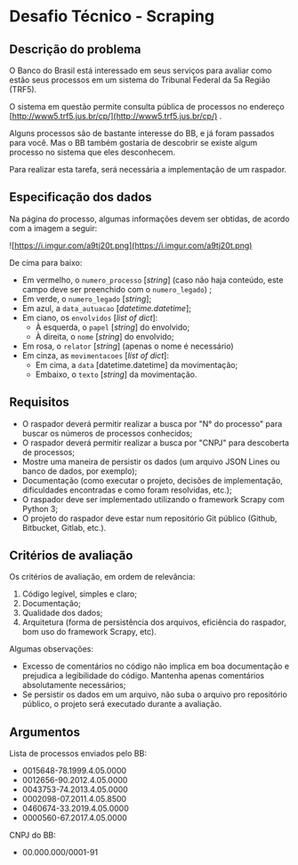 # Desafio Técnico - Scraping

## Descrição do problema

O Banco do Brasil está interessado em seus serviços para avaliar como estão seus processos em um sistema do Tribunal Federal da 5a Região (TRF5).

O sistema em questão permite consulta pública de processos no endereço [http://www5.trf5.jus.br/cp/](http://www5.trf5.jus.br/cp/) .

Alguns processos são de bastante interesse do BB, e já foram passados para você. Mas o BB também gostaria de descobrir se existe algum processo no sistema que eles desconhecem.

Para realizar esta tarefa, será necessária a implementação de um raspador.

## Especificação dos dados

Na página do processo, algumas informações devem ser obtidas, de acordo com a imagem a seguir:

![https://i.imgur.com/a9tj20t.png](https://i.imgur.com/a9tj20t.png)

De cima para baixo:

- Em vermelho, o `numero_processo` [*string*] (caso não haja conteúdo, este campo deve ser preenchido com o `numero_legado`) ;
- Em verde, o `numero_legado` [*string*];
- Em azul, a `data_autuacao` [*datetime.datetime*];
- Em ciano, os `envolvidos` [*list of dict*]:
    - À esquerda, o `papel` [*string*] do envolvido;
    - À direita, o `nome` [*string*] do envolvido;
- Em rosa, o `relator` [*string*] (apenas o nome é necessário)
- Em cinza, as `movimentacoes` [*list of dict*]:
    - Em cima, a `data` [datetime.datetime] da movimentação;
    - Embaixo, o `texto` [*string*] da movimentação.

## Requisitos

- O raspador deverá permitir realizar a busca por "N° do processo" para buscar os números de processos conhecidos;
- O raspador deverá permitir realizar a busca por "CNPJ" para descoberta de processos;
- Mostre uma maneira de persistir os dados (um arquivo JSON Lines ou banco de dados, por exemplo);
- Documentação (como executar o projeto, decisões de implementação, dificuldades encontradas e como foram resolvidas, etc.);
- O raspador deve ser implementado utilizando o framework Scrapy com Python 3;
- O projeto do raspador deve estar num repositório Git público (Github, Bitbucket, Gitlab, etc.).

## Critérios de avaliação

Os critérios de avaliação, em ordem de relevância:

1. Código legível, simples e claro;
2. Documentação;
3. Qualidade dos dados;
4. Arquitetura (forma de persistência dos arquivos, eficiência do raspador, bom uso do framework Scrapy, etc).

Algumas observações:

- Excesso de comentários no código não implica em boa documentação e prejudica a legibilidade do código. Mantenha apenas comentários absolutamente necessários;
- Se persistir os dados em um arquivo, não suba o arquivo pro repositório público, o projeto será executado durante a avaliação.

## Argumentos

Lista de processos enviados pelo BB:

- 0015648-78.1999.4.05.0000
- 0012656-90.2012.4.05.0000
- 0043753-74.2013.4.05.0000
- 0002098-07.2011.4.05.8500
- 0460674-33.2019.4.05.0000
- 0000560-67.2017.4.05.0000

CNPJ do BB:

- 00.000.000/0001-91

